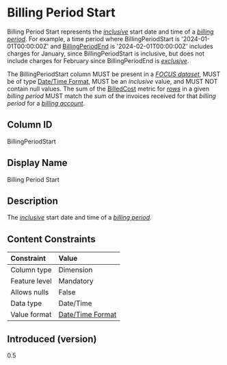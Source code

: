# Billing Period Start

Billing Period Start represents the [*inclusive*](#glossary:inclusivebound) start date and time of a [*billing period*](#glossary:billing-period). For example, a time period where BillingPeriodStart is '2024-01-01T00:00:00Z' and [BillingPeriodEnd](#billingperiodend) is '2024-02-01T00:00:00Z' includes charges for January, since BillingPeriodStart is inclusive, but does not include charges for February since BillingPeriodEnd is [*exclusive*](#glossary:exclusivebound).

The BillingPeriodStart column MUST be present in a [*FOCUS dataset*](#glossary:FOCUS-dataset), MUST be of type [Date/Time Format](#date/timeformat), MUST be an *inclusive* value, and MUST NOT contain null values. The sum of the [BilledCost](#billedcost) metric for [*rows*](#glossary:row) in a given *billing period* MUST match the sum of the invoices received for that *billing period* for a [*billing account*](#glossary:billing-account).

## Column ID

BillingPeriodStart

## Display Name

Billing Period Start

## Description

The [*inclusive*](#glossary:inclusivebound) start date and time of a [*billing period*](#glossary:billing-period).

## Content Constraints

| Constraint      | Value                                |
|:----------------|:-------------------------------------|
| Column type     | Dimension                            |
| Feature level   | Mandatory                            |
| Allows nulls    | False                                |
| Data type       | Date/Time                            |
| Value format    | [Date/Time Format](#date/timeformat) |

## Introduced (version)

0.5
